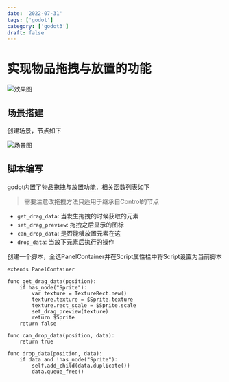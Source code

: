 ```yaml
---
date: '2022-07-31'
tags: ['godot']
category: ['godot3']
draft: false
---
```


# 实现物品拖拽与放置的功能

<img src="https://cdn.ipfsscan.io/weibo/large/005ZoLfCgy1hqi57n9lrjj30ey098t8w.jpg" data-id="20240608185350" alt="效果图" />

## 场景搭建

创建场景，节点如下

<img src="https://cdn.ipfsscan.io/weibo/large/005ZoLfCgy1hqi57wkhjtj308y0dq0v7.jpg" data-id="20240608185404" alt="场景图" />

## 脚本编写

godot内置了物品拖拽与放置功能，相关函数列表如下

> 需要注意改拖拽方法只适用于继承自Control的节点

- `get_drag_data`: 当发生拖拽的时候获取的元素
- `set_drag_preview`: 拖拽之后显示的图标
- `can_drop_data`: 是否能够放置元素在这
- `drop_data`: 当放下元素后执行的操作

创建一个脚本，全选PanelContainer并在Script属性栏中将Script设置为当前脚本

```godot
extends PanelContainer

func get_drag_data(position):
    if has_node("Sprite"):
        var texture = TextureRect.new()
        texture.texture = $Sprite.texture
        texture.rect_scale = $Sprite.scale
        set_drag_preview(texture)
        return $Sprite
    return false

func can_drop_data(position, data):
    return true

func drop_data(position, data):
    if data and !has_node("Sprite"):
        self.add_child(data.duplicate())
        data.queue_free()
```
